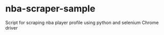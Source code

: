 # nba-scraper-sample
Script for scraping nba player profile using python and selenium Chrome driver

